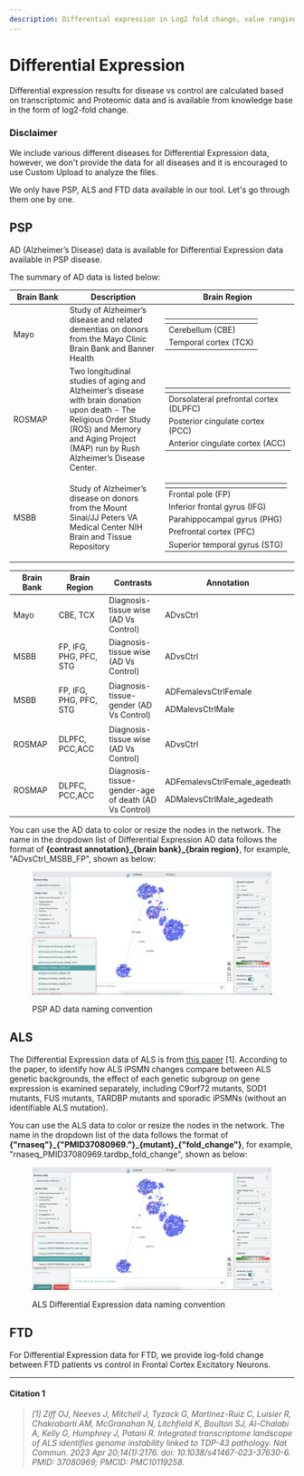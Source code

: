 ```yaml
---
description: Differential expression in Log2 fold change, value ranging from -Inf to +Inf
---
```


# Differential Expression

Differential expression results for disease vs control are calculated based on transcriptomic and Proteomic data and is available from knowledge base in the form of log2-fold change.

### Disclaimer

We include various different diseases for Differential Expression data, however, we don't provide the data for all diseases and it is encouraged to use Custom Upload to analyze the files.

We only have PSP, ALS and FTD data available in our tool. Let's go through them one by one.

## PSP

AD (Alzheimer’s Disease) data is available for Differential Expression data available in PSP disease.

The summary of AD data is listed below:

<table><thead><tr><th width="130">Brain Bank</th><th width="287">Description</th><th width="387">Brain Region</th></tr></thead><tbody><tr><td>Mayo</td><td>Study of Alzheimer’s disease and related dementias on donors from the Mayo Clinic Brain Bank and Banner Health</td><td><table data-header-hidden><thead><tr><th></th></tr></thead><tbody><tr><td>Cerebellum (CBE)</td></tr><tr><td>Temporal cortex (TCX)</td></tr></tbody></table></td></tr><tr><td>ROSMAP</td><td>Two longitudinal studies of aging and Alzheimer’s disease with brain donation upon death - The Religious Order Study (ROS) and Memory and Aging Project (MAP) run by Rush Alzheimer’s Disease Center.</td><td><table data-header-hidden><thead><tr><th></th></tr></thead><tbody><tr><td>Dorsolateral prefrontal cortex (DLPFC)</td></tr><tr><td>Posterior cingulate cortex (PCC)</td></tr><tr><td>Anterior cingulate cortex (ACC)</td></tr></tbody></table></td></tr><tr><td>MSBB</td><td>Study of Alzheimer’s disease on donors from the Mount Sinai/JJ Peters VA Medical Center NIH Brain and Tissue Repository</td><td><table data-header-hidden><thead><tr><th></th></tr></thead><tbody><tr><td>Frontal pole (FP)</td></tr><tr><td>Inferior frontal gyrus (IFG)</td></tr><tr><td>Parahippocampal gyrus (PHG)</td></tr><tr><td>Prefrontal cortex (PFC)</td></tr><tr><td>Superior temporal gyrus (STG)</td></tr></tbody></table></td></tr></tbody></table>

<table><thead><tr><th width="129">Brain Bank</th><th width="204">Brain Region</th><th width="203">Contrasts</th><th>Annotation</th></tr></thead><tbody><tr><td>Mayo</td><td>CBE, TCX</td><td>Diagnosis-tissue wise (AD Vs Control)</td><td>ADvsCtrl</td></tr><tr><td>MSBB</td><td>FP, IFG, PHG, PFC, STG</td><td>Diagnosis-tissue wise (AD Vs Control)</td><td>ADvsCtrl</td></tr><tr><td>MSBB</td><td>FP, IFG, PHG, PFC, STG</td><td>Diagnosis-tissue-gender (AD Vs Control)</td><td><p>ADFemalevsCtrlFemale</p><p>ADMalevsCtrlMale</p></td></tr><tr><td>ROSMAP</td><td>DLPFC, PCC,ACC</td><td>Diagnosis-tissue wise (AD Vs Control)</td><td>ADvsCtrl</td></tr><tr><td>ROSMAP</td><td>DLPFC, PCC,ACC</td><td>Diagnosis-tissue-gender-age of death (AD Vs Control)</td><td><p>ADFemalevsCtrlFemale_agedeath</p><p>ADMalevsCtrlMale_agedeath</p></td></tr></tbody></table>

You can use the AD data to color or resize the nodes in the network. The name in the dropdown list of Differential Expression AD data follows the format of **{contrast annotation}\_{brain bank}\_{brain region}**, for example, "ADvsCtrl\_MSBB\_FP", shown as below:

<figure><img src="../.gitbook/assets/Screen Shot 2025-01-29 at 12.34.14 PM.png" alt=""><figcaption><p>PSP AD data naming convention</p></figcaption></figure>

## ALS

The Differential Expression data of ALS is from [this paper](differential-expression.md#citation-1) \[1]. According to the paper, to identify how ALS iPSMN changes compare between ALS genetic backgrounds, the effect of each genetic subgroup on gene expression is examined separately, including C9orf72 mutants, SOD1 mutants, FUS mutants,  TARDBP mutants and sporadic iPSMNs (without an identifiable ALS mutation).

You can use the ALS data to color or resize the nodes in the network. The name in the dropdown list of the data follows the format of **{"rnaseq"}\_{"PMID37080969."}\_{mutant}\_{"fold\_change"}**, for example, "rnaseq\_PMID37080969.tardbp\_fold\_change", shown as below:

<figure><img src="../.gitbook/assets/Screen Shot 2025-01-29 at 12.37.41 PM.png" alt=""><figcaption><p>ALS Differential Expression data naming convention</p></figcaption></figure>

## FTD

For Differential Expression data for FTD, we provide log-fold change between FTD patients vs control in Frontal Cortex Excitatory Neurons.

***

#### Citation 1

> _\[1] Ziff OJ, Neeves J, Mitchell J, Tyzack G, Martinez-Ruiz C, Luisier R, Chakrabarti AM, McGranahan N, Litchfield K, Boulton SJ, Al-Chalabi A, Kelly G, Humphrey J, Patani R. Integrated transcriptome landscape of ALS identifies genome instability linked to TDP-43 pathology. Nat Commun. 2023 Apr 20;14(1):2176. doi: 10.1038/s41467-023-37630-6. PMID: 37080969; PMCID: PMC10119258._
